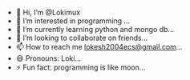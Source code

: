 - 👋 Hi, I’m @Lokimux
- 👀 I’m interested in programming ...
- 🌱 I’m currently learning python and mongo db...
- 💞️ I’m looking to collaborate on friends...
- 📫 How to reach me lokesh2004ecs@gmail.com...
- 😄 Pronouns: Loki...
- ⚡ Fun fact: programming is like moon...

<!---
Lokimux/Lokimux is a ✨ special ✨ repository because its `README.md` (this file) appears on your GitHub profile.
You can click the Preview link to take a look at your changes.
--->
